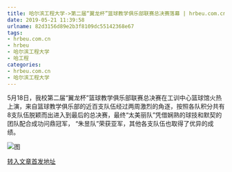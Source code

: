 ```yaml
---
title: 哈尔滨工程大学->第二届“翼龙杯”篮球教学俱乐部联赛总决赛落幕 | hrbeu.com.cn
date: 2019-05-21 11:39:58
urlname: 82d3156d89e2b3f8109dc55142368e67
tags: 
- hrbeu.com.cn
- hrbeu
- 哈尔滨工程大学
- 哈工程
categories:
- hrbeu.com.cn
- 哈尔滨工程大学
---
```



[](/news/UploadFiles_4906/201905/2019052110450530.jpg)

5月18日，我校第二届“翼龙杯”篮球教学俱乐部联赛总决赛在工训中心篮球馆火热上演，来自篮球教学俱乐部的近百支队伍经过两周激烈的角逐，按照各队积分共有8支队伍脱颖而出进入到最后的总决赛，最终“太美丽队”凭借娴熟的球技和默契的团队配合成功问鼎冠军， “朱昱队”荣获亚军，其他各支队伍也取得了优异的成绩。



![图](http://gongxue.cn/news/UploadFiles_4906/201905/2019052110450530.jpg)

[转入文章首发地址](http://gongxue.cn/news/2019/201905/news_195504.html)